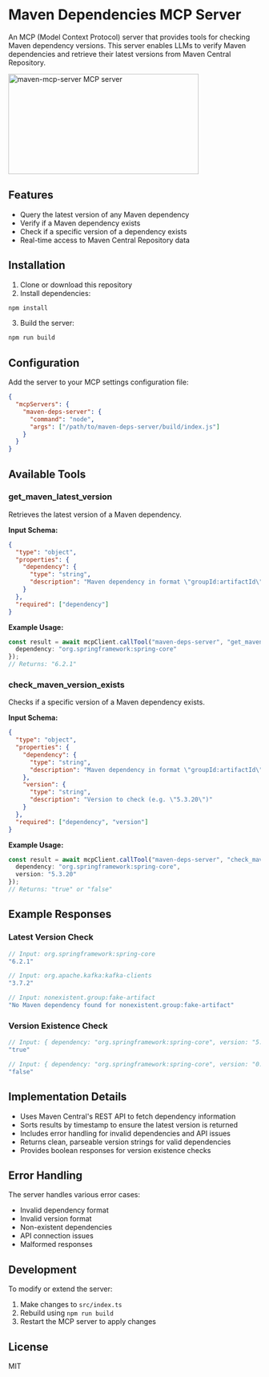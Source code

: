 # Maven Dependencies MCP Server

An MCP (Model Context Protocol) server that provides tools for checking Maven dependency versions. This server enables LLMs to verify Maven dependencies and retrieve their latest versions from Maven Central Repository.

<a href="https://glama.ai/mcp/servers/juuo2ye0qi"><img width="380" height="200" src="https://glama.ai/mcp/servers/juuo2ye0qi/badge" alt="maven-mcp-server MCP server" /></a>

## Features

- Query the latest version of any Maven dependency
- Verify if a Maven dependency exists
- Check if a specific version of a dependency exists
- Real-time access to Maven Central Repository data

## Installation

1. Clone or download this repository
2. Install dependencies:
```bash
npm install
```
3. Build the server:
```bash
npm run build
```

## Configuration

Add the server to your MCP settings configuration file:

```json
{
  "mcpServers": {
    "maven-deps-server": {
      "command": "node",
      "args": ["/path/to/maven-deps-server/build/index.js"]
    }
  }
}
```

## Available Tools

### get_maven_latest_version

Retrieves the latest version of a Maven dependency.

**Input Schema:**
```json
{
  "type": "object",
  "properties": {
    "dependency": {
      "type": "string",
      "description": "Maven dependency in format \"groupId:artifactId\" (e.g. \"org.springframework:spring-core\")"
    }
  },
  "required": ["dependency"]
}
```

**Example Usage:**
```typescript
const result = await mcpClient.callTool("maven-deps-server", "get_maven_latest_version", {
  dependency: "org.springframework:spring-core"
});
// Returns: "6.2.1"
```

### check_maven_version_exists

Checks if a specific version of a Maven dependency exists.

**Input Schema:**
```json
{
  "type": "object",
  "properties": {
    "dependency": {
      "type": "string",
      "description": "Maven dependency in format \"groupId:artifactId\" (e.g. \"org.springframework:spring-core\")"
    },
    "version": {
      "type": "string",
      "description": "Version to check (e.g. \"5.3.20\")"
    }
  },
  "required": ["dependency", "version"]
}
```

**Example Usage:**
```typescript
const result = await mcpClient.callTool("maven-deps-server", "check_maven_version_exists", {
  dependency: "org.springframework:spring-core",
  version: "5.3.20"
});
// Returns: "true" or "false"
```

## Example Responses

### Latest Version Check
```typescript
// Input: org.springframework:spring-core
"6.2.1"

// Input: org.apache.kafka:kafka-clients
"3.7.2"

// Input: nonexistent.group:fake-artifact
"No Maven dependency found for nonexistent.group:fake-artifact"
```

### Version Existence Check
```typescript
// Input: { dependency: "org.springframework:spring-core", version: "5.3.20" }
"true"

// Input: { dependency: "org.springframework:spring-core", version: "0.0.1" }
"false"
```

## Implementation Details

- Uses Maven Central's REST API to fetch dependency information
- Sorts results by timestamp to ensure the latest version is returned
- Includes error handling for invalid dependencies and API issues
- Returns clean, parseable version strings for valid dependencies
- Provides boolean responses for version existence checks

## Error Handling

The server handles various error cases:
- Invalid dependency format
- Invalid version format
- Non-existent dependencies
- API connection issues
- Malformed responses

## Development

To modify or extend the server:

1. Make changes to `src/index.ts`
2. Rebuild using `npm run build`
3. Restart the MCP server to apply changes

## License

MIT
